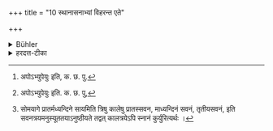 +++
title = "10 स्थानासनाभ्यां विहरन्त एते"

+++

<details><summary>Bühler</summary>

10. Those who have committed a theft (of gold), drunk spirituous liquor, or had connection with a Guru's wife, but not those who have slain a Brāhmaṇa, shall eat every fourth meal-time a little food, bathe at the times of the three libations (morning, noon, and evening), passing the day standing and the night sitting. After the lapse of three years they throw off their guilt.
</details>

<details><summary>हरदत्त-टीका</summary>

## सूत्रम्
स्तेयं कृत्वा सुरां पीत्वा गुरुदारं च गत्वा ब्रह्महत्यामकृत्वा ।  
चतुर्थकाला मितभोजिनः स्यु[^२]रपोऽभ्यवेयुः सवनानुकल्पम् ।  
स्थानासनाभ्यां विहरन्त एते त्रिभिर्वषैरप पापं नुदन्ते ॥ ११ ॥   

[^२]:

    अपोऽभ्युपेयुः इति, क. छ. पु.  

### टिप्पनी
ब्रह्महत्याव्यतिरिक्तानि स्तेयादीनि कृत्वा चतुर्थकालाश्चतुर्थों भोजनकालो येषाम् । यथा- अद्य दिवा भुङ्क्ते श्वो नक्तमिति, ते तथोक्ताः। तथापि मितभोजिनः न मृष्टाशिनः। [^२१]अपोऽभ्यवेयुः भूमिगतास्वप्सु स्नानं कुर्युः । सवनानुकल्पं, यथा सवनानि प्रातस्सवनादीन्यनुक्लृप्तानि अनुसृतान्यनुष्ठितानि भवन्ति तथा[^२२] त्रिषवणमित्यर्थः । तिष्ठेयुरहनि, रात्रावासीरन् । एवं स्थानासनाभ्यां विहरन्तः कालक्षेपं कुर्वन्तः। एते त्रिभिर्वर्षैस्तत्पापमपनुदन्ते ॥ ११ ॥  

[^२१]:

    अपोऽभ्युपेयुः इति. क. छ. पु,  

[^२२]:

    सोमयागे प्रातर्मध्यन्दिने सायमिति त्रिषु कालेषु प्रातस्सवन, माध्यन्दिनं सवनं, तृतीयसवनं, इति सवनत्रयमनुस्यूततयाऽनुष्ठीयते तद्वत् कालत्रयेऽपि स्नानं कुर्युरित्यर्थः ।
</details>
